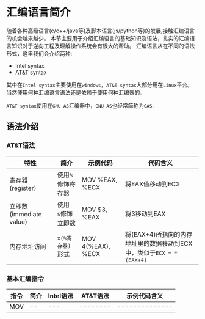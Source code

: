 # 汇编语言简介

随着各种高级语言(c/c++/java等)及脚本语言(js/python等)的发展,接触汇编语言的机会越来越少。
本节主要用于介绍汇编语言的基础知识及语法，扎实的汇编语言知识对于逆向工程及理解操作系统会有很大的帮助。
汇编语言从在不同的语法形式，这里我们会介绍两种:

* Intel syntax
* AT&T syntax

其中在`Intel syntax`主要使用在`windows`，`AT&T syntax`大部分用在`Linux`平台。
当然使用何种汇编语言语法还是依赖于使用何种汇编器的。

`AT&T syntax`使用在`GNU AS`汇编器中，`GNU AS`也经常简称为`GAS`.

## 语法介绍

### AT&T语法

| 特性   |  简介     |  示例代码   | 代码含义 | 
|-----------|-----------|---------|----------|
|  寄存器(register)   | 使用`%`修饰寄存器   | MOV %EAX, %ECX | 将EAX值移动到ECX |
|  立即数(immediate value)   | 使用`$`修饰立即数  | MOV $3, %EAX   | 将3移动到EAX   |
|  内存地址访问      | `x(%寄存器)` 形式 | MOV 4(%EAX), %ECX | 将(EAX+4)所指向的内存地址里的数据移动到ECX中，类似于`ECX = *(EAX+4)` |



### 基本汇编指令


| 指令   |  简介    | Intel语法 | AT&T语法  |  示例代码含义 |
|-------|----------|-----------|-----------|--------------|
| MOV   |   --     | ---       |   --------|--------------|